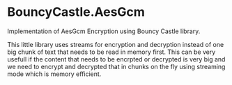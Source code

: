 # BouncyCastle.AesGcm
Implementation of AesGcm Encryption using Bouncy Castle library. 

This little library uses streams for encryption and decryption instead of one big chunk of text that needs to be read in memory first. This can be very usefull if the content that needs to be encrpted or decrypted is very big and we need to encrypt and decrypted that in chunks on the fly using streaming mode which is memory efficient.


